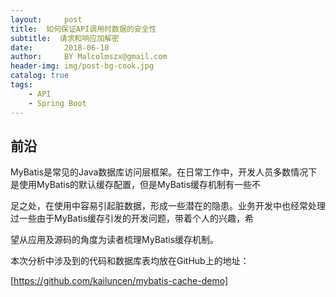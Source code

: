 ```yaml
---
layout:     post
title:  如何保证API调用时数据的安全性
subtitle:  请求和响应加解密
date:       2018-06-10
author:     BY Malcolmszx@gmail.com
header-img: img/post-bg-cook.jpg
catalog: true
tags:
    - API
    - Spring Boot
---
```


## 前沿

MyBatis是常见的Java数据库访问层框架。在日常工作中，开发人员多数情况下是使用MyBatis的默认缓存配置，但是MyBatis缓存机制有一些不

足之处，在使用中容易引起脏数据，形成一些潜在的隐患。业务开发中也经常处理过一些由于MyBatis缓存引发的开发问题，带着个人的兴趣，希

望从应用及源码的角度为读者梳理MyBatis缓存机制。

本次分析中涉及到的代码和数据库表均放在GitHub上的地址：

[https://github.com/kailuncen/mybatis-cache-demo]

